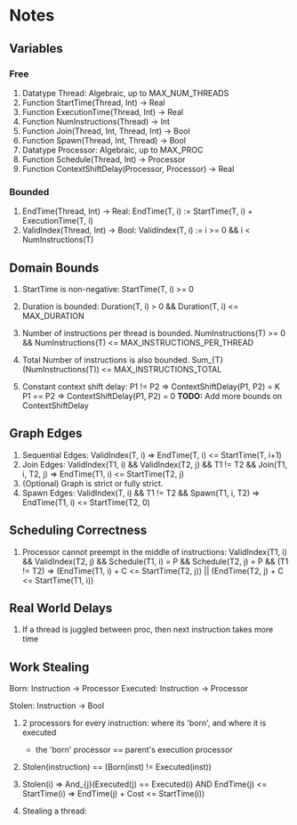 # Notes

## Variables

### Free

1. Datatype Thread: Algebraic, up to MAX_NUM_THREADS
2. Function StartTime(Thread, Int) -> Real
3. Function ExecutionTime(Thread, Int) -> Real
4. Function NumInstructions(Thread) -> Int
5. Function Join(Thread, Int, Thread, Int) -> Bool
6. Function Spawn(Thread, Int, Thread) -> Bool
7. Datatype Processor: Algebraic, up to MAX_PROC
8. Function Schedule(Thread, Int) -> Processor
9. Function ContextShiftDelay(Processor, Processor) -> Real

### Bounded

1. EndTime(Thread, Int) -> Real: EndTime(T, i) := StartTime(T, i) + ExecutionTime(T, i)
2. ValidIndex(Thread, Int) -> Bool: ValidIndex(T, i) := i >= 0 && i < NumInstructions(T)




## Domain Bounds

1. StartTime is non-negative: StartTime(T, i) >= 0
2. Duration is bounded: Duration(T, i) > 0 && Duration(T, i) <= MAX_DURATION
3. Number of instructions per thread is bounded. NumInstructions(T) >= 0 && NumInstructions(T) <= MAX_INSTRUCTIONS_PER_THREAD
4. Total Number of instructions is also bounded. Sum_{T}(NumInstructions(T)) <= MAX_INSTRUCTIONS_TOTAL

5. Constant context shift delay: P1 != P2 => ContextShiftDelay(P1, P2) = K
                                 P1 == P2 => ContextShiftDelay(P1, P2) = 0
**TODO:** Add more bounds on ContextShiftDelay

## Graph Edges

1. Sequential Edges: ValidIndex(T, i) => EndTime(T, i) <= StartTime(T, i+1)
2. Join Edges: ValidIndex(T1, i) && ValidIndex(T2, j) && T1 != T2 && Join(T1, i, T2, j) => EndTime(T1, i) <= StartTime(T2, j)
3. (Optional) Graph is strict or fully strict.
4. Spawn Edges: ValidIndex(T, i) && T1 != T2 && Spawn(T1, i, T2) => EndTime(T1, i) <= StartTime(T2, 0)

## Scheduling Correctness

1. Processor cannot preempt in the middle of instructions: ValidIndex(T1, i) && ValidIndex(T2, j) && Schedule(T1, i) = P && Schedule(T2, j) = P && (T1 != T2) => (EndTime(T1, i) + C <= StartTime(T2, j)) || (EndTime(T2, j) + C <= StartTime(T1, i))  

## Real World Delays

1. If a thread is juggled between proc, then next instruction takes more time  


## Work Stealing

Born: Instruction -> Processor
Executed: Instruction -> Processor

Stolen: Instruction -> Bool

1. 2 processors for every instruction: where its 'born', and where it is executed
    - the 'born' processor == parent's execution processor

2. Stolen(instruction) == (Born(inst) != Executed(inst))

3. Stolen(i) => And_{j}(Executed(j) == Executed(i) AND EndTime(j) <= StartTime(i) => EndTime(j) + Cost <= StartTime(i))

3. Stealing a thread: 